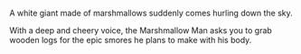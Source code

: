 A white giant made of marshmallows suddenly comes hurling down the sky.

With a deep and cheery voice, the Marshmallow Man asks you to grab wooden logs for the epic smores he plans to make with his body.
